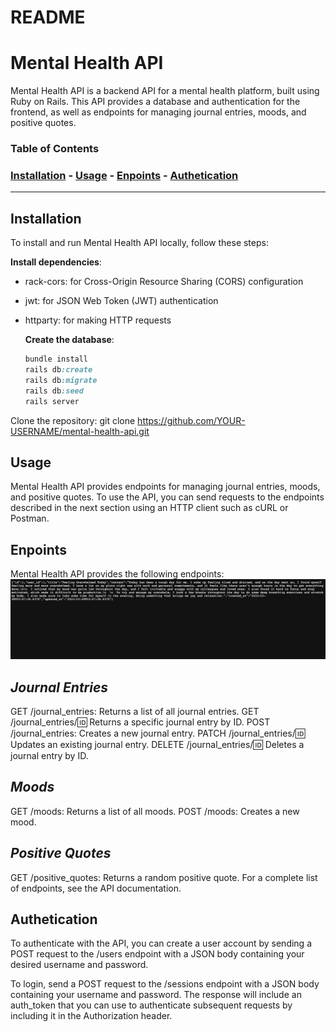 # README

# Mental Health API

Mental Health API is a backend API for a mental health platform, built using Ruby on Rails. This API provides a database and authentication for the frontend, as well as endpoints for managing journal entries, moods, and positive quotes.

### Table of Contents

### [Installation](#Installation) - [Usage](#Usage) - [Enpoints](#Endpoints) - [Authetication](#Authetication)

---

## Installation <a name="Installation"></a>

To install and run Mental Health API locally, follow these steps:

**Install dependencies**:

- rack-cors: for Cross-Origin Resource Sharing (CORS) configuration
- jwt: for JSON Web Token (JWT) authentication
- httparty: for making HTTP requests

  **Create the database**:

  ```ruby
  bundle install
  rails db:create
  rails db:migrate
  rails db:seed
  rails server
  ```

Clone the repository: git clone https://github.com/YOUR-USERNAME/mental-health-api.git

## Usage <a name="Usage"></a>

Mental Health API provides endpoints for managing journal entries, moods, and positive quotes. To use the API, you can send requests to the endpoints described in the next section using an HTTP client such as cURL or Postman.

## Enpoints <a name="Enpoints"></a>

Mental Health API provides the following endpoints:
![](screenshot.png)

## _Journal Entries_

GET /journal_entries: Returns a list of all journal entries.
GET /journal_entries/:id: Returns a specific journal entry by ID.
POST /journal_entries: Creates a new journal entry.
PATCH /journal_entries/:id: Updates an existing journal entry.
DELETE /journal_entries/:id: Deletes a journal entry by ID.

## _Moods_

GET /moods: Returns a list of all moods.
POST /moods: Creates a new mood.

## _Positive Quotes_

GET /positive_quotes: Returns a random positive quote.
For a complete list of endpoints, see the API documentation.

## Authetication <a name="Authetication"></a>

To authenticate with the API, you can create a user account by sending a POST request to the /users endpoint with a JSON body containing your desired username and password.

To login, send a POST request to the /sessions endpoint with a JSON body containing your username and password. The response will include an auth_token that you can use to authenticate subsequent requests by including it in the Authorization header.
